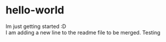 # hello-world
Im just getting started :D<br>
I am adding a new line to the readme file to be merged.  Testing
